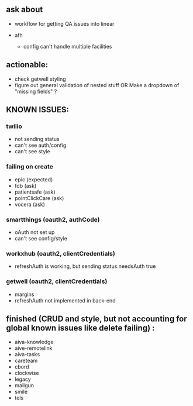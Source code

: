 ## ask about

- workflow for getting QA issues into linear

- afh
  - config can't handle multiple facilities

## actionable:

- check getwell styling
- figure out general validation of nested stuff OR Make a dropdown of "missing fields" ?

## KNOWN ISSUES:

### twilio

- not sending status
- can't see auth/config
- can't see style

### failing on create

- epic (expected)
- fdb (ask)
- patientsafe (ask)
- pointClickCare (ask)
- vocera (ask)

### smartthings (oauth2, authCode)

- oAuth not set up
- can't see config/style

### workxhub (oauth2, clientCredentials)

- refreshAuth is working, but sending status.needsAuth true

### getwell (oauth2, clientCredentials)

- margins
- refreshAuth not implemented in back-end

## finished (CRUD and style, but not accounting for global known issues like delete failing) :

- aiva-knowledge
- aive-remotelink
- aiva-tasks
- careteam
- cbord
- clockwise
- legacy
- mailgun
- smile
- tels
